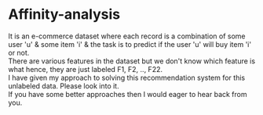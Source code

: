 # Affinity-analysis

It is an e-commerce dataset where each record is a combination of some user 'u' & some item 'i' & the task is to predict if the user 'u' will buy item 'i' or not.
</br>
There are various features in the dataset but we don't know which feature is what hence, they are just labeled F1, F2, .., F22. 
</br>
I have given my approach to solving this recommendation system for this unlabeled data.
Please look into it.
</br>If you have some better approaches then I would eager to hear back from you.



